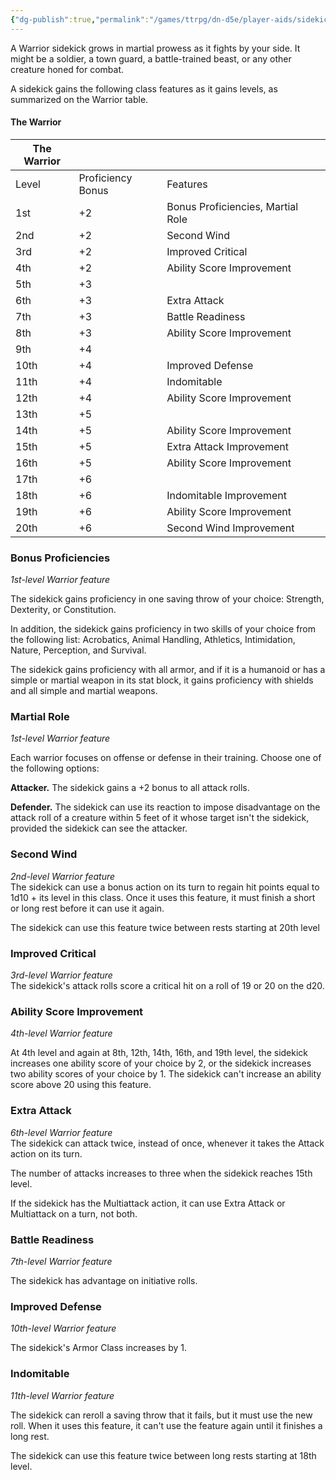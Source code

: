 ```yaml
---
{"dg-publish":true,"permalink":"/games/ttrpg/dn-d5e/player-aids/sidekicks/sidekick-specialisations/sidekick-warrior/","tags":["TTRPG/DND/5e"]}
---
```



A Warrior sidekick grows in martial prowess as it fights by your side. It might be a soldier, a town guard, a battle-trained beast, or any other creature honed for combat.

A sidekick gains the following class features as it gains levels, as summarized on the Warrior table.

#### The Warrior

|The Warrior|   |   |   |   |
|---|---|---|---|---|
|Level|Proficiency Bonus|Features|
|1st|+2|Bonus Proficiencies, Martial Role|
|2nd|+2|Second Wind|
|3rd|+2|Improved Critical|
|4th|+2|Ability Score Improvement|
|5th|+3||
|6th|+3|Extra Attack|
|7th|+3|Battle Readiness|
|8th|+3|Ability Score Improvement|
|9th|+4||
|10th|+4|Improved Defense|
|11th|+4|Indomitable|
|12th|+4|Ability Score Improvement|
|13th|+5||
|14th|+5|Ability Score Improvement|
|15th|+5|Extra Attack Improvement|
|16th|+5|Ability Score Improvement|
|17th|+6||
|18th|+6|Indomitable Improvement|
|19th|+6|Ability Score Improvement|
|20th|+6|Second Wind Improvement|

### Bonus Proficiencies

_1st-level Warrior feature_

The sidekick gains proficiency in one saving throw of your choice: Strength, Dexterity, or Constitution.

In addition, the sidekick gains proficiency in two skills of your choice from the following list: Acrobatics, Animal Handling, Athletics, Intimidation, Nature, Perception, and Survival.

The sidekick gains proficiency with all armor, and if it is a humanoid or has a simple or martial weapon in its stat block, it gains proficiency with shields and all simple and martial weapons.

### Martial Role

_1st-level Warrior feature_

Each warrior focuses on offense or defense in their training. Choose one of the following options:

**Attacker.** The sidekick gains a +2 bonus to all attack rolls.

**Defender.** The sidekick can use its reaction to impose disadvantage on the attack roll of a creature within 5 feet of it whose target isn't the sidekick, provided the sidekick can see the attacker.

### Second Wind

_2nd-level Warrior feature_  
The sidekick can use a bonus action on its turn to regain hit points equal to 1d10 + its level in this class. Once it uses this feature, it must finish a short or long rest before it can use it again.

The sidekick can use this feature twice between rests starting at 20th level

### Improved Critical

_3rd-level Warrior feature_  
The sidekick's attack rolls score a critical hit on a roll of 19 or 20 on the d20.

### Ability Score Improvement

_4th-level Warrior feature_

At 4th level and again at 8th, 12th, 14th, 16th, and 19th level, the sidekick increases one ability score of your choice by 2, or the sidekick increases two ability scores of your choice by 1. The sidekick can't increase an ability score above 20 using this feature.

### Extra Attack

_6th-level Warrior feature_  
The sidekick can attack twice, instead of once, whenever it takes the Attack action on its turn.

The number of attacks increases to three when the sidekick reaches 15th level.

If the sidekick has the Multiattack action, it can use Extra Attack or Multiattack on a turn, not both.

### Battle Readiness

_7th-level Warrior feature_

The sidekick has advantage on initiative rolls.

### Improved Defense

_10th-level Warrior feature_

The sidekick's Armor Class increases by 1.

### Indomitable

_11th-level Warrior feature_

The sidekick can reroll a saving throw that it fails, but it must use the new roll. When it uses this feature, it can't use the feature again until it finishes a long rest.

The sidekick can use this feature twice between long rests starting at 18th level.

